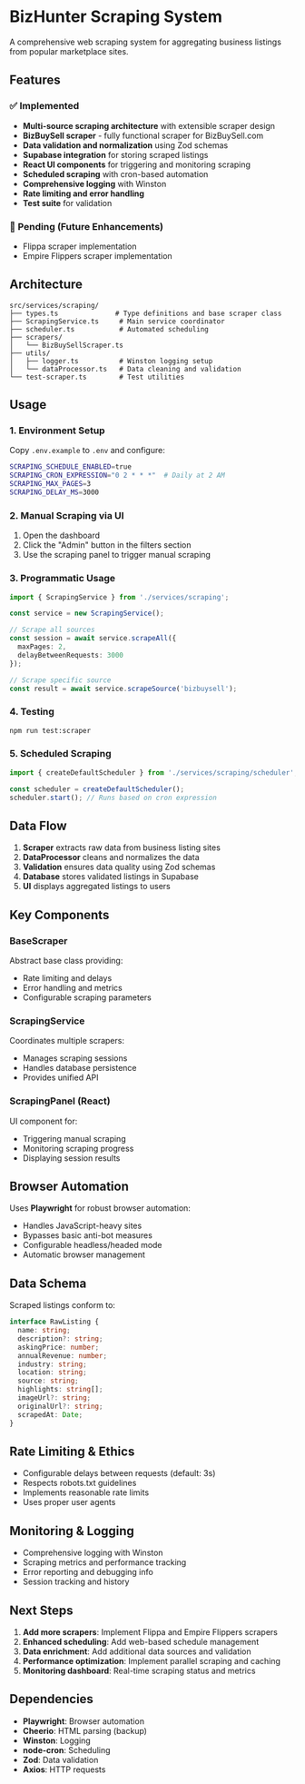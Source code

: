 # BizHunter Scraping System

A comprehensive web scraping system for aggregating business listings from popular marketplace sites.

## Features

### ✅ Implemented
- **Multi-source scraping architecture** with extensible scraper design
- **BizBuySell scraper** - fully functional scraper for BizBuySell.com
- **Data validation and normalization** using Zod schemas
- **Supabase integration** for storing scraped listings
- **React UI components** for triggering and monitoring scraping
- **Scheduled scraping** with cron-based automation
- **Comprehensive logging** with Winston
- **Rate limiting and error handling**
- **Test suite** for validation

### 🚧 Pending (Future Enhancements)
- Flippa scraper implementation
- Empire Flippers scraper implementation

## Architecture

```
src/services/scraping/
├── types.ts              # Type definitions and base scraper class
├── ScrapingService.ts     # Main service coordinator
├── scheduler.ts           # Automated scheduling
├── scrapers/
│   └── BizBuySellScraper.ts
├── utils/
│   ├── logger.ts          # Winston logging setup
│   └── dataProcessor.ts   # Data cleaning and validation
└── test-scraper.ts        # Test utilities
```

## Usage

### 1. Environment Setup
Copy `.env.example` to `.env` and configure:
```bash
SCRAPING_SCHEDULE_ENABLED=true
SCRAPING_CRON_EXPRESSION="0 2 * * *"  # Daily at 2 AM
SCRAPING_MAX_PAGES=3
SCRAPING_DELAY_MS=3000
```

### 2. Manual Scraping via UI
1. Open the dashboard
2. Click the "Admin" button in the filters section  
3. Use the scraping panel to trigger manual scraping

### 3. Programmatic Usage
```typescript
import { ScrapingService } from './services/scraping';

const service = new ScrapingService();

// Scrape all sources
const session = await service.scrapeAll({
  maxPages: 2,
  delayBetweenRequests: 3000
});

// Scrape specific source
const result = await service.scrapeSource('bizbuysell');
```

### 4. Testing
```bash
npm run test:scraper
```

### 5. Scheduled Scraping
```typescript
import { createDefaultScheduler } from './services/scraping/scheduler';

const scheduler = createDefaultScheduler();
scheduler.start(); // Runs based on cron expression
```

## Data Flow

1. **Scraper** extracts raw data from business listing sites
2. **DataProcessor** cleans and normalizes the data
3. **Validation** ensures data quality using Zod schemas
4. **Database** stores validated listings in Supabase
5. **UI** displays aggregated listings to users

## Key Components

### BaseScraper
Abstract base class providing:
- Rate limiting and delays
- Error handling and metrics
- Configurable scraping parameters

### ScrapingService  
Coordinates multiple scrapers:
- Manages scraping sessions
- Handles database persistence
- Provides unified API

### ScrapingPanel (React)
UI component for:
- Triggering manual scraping
- Monitoring scraping progress
- Displaying session results

## Browser Automation

Uses **Playwright** for robust browser automation:
- Handles JavaScript-heavy sites
- Bypasses basic anti-bot measures
- Configurable headless/headed mode
- Automatic browser management

## Data Schema

Scraped listings conform to:
```typescript
interface RawListing {
  name: string;
  description?: string;
  askingPrice: number;
  annualRevenue: number;
  industry: string;
  location: string;
  source: string;
  highlights: string[];
  imageUrl?: string;
  originalUrl?: string;
  scrapedAt: Date;
}
```

## Rate Limiting & Ethics

- Configurable delays between requests (default: 3s)
- Respects robots.txt guidelines
- Implements reasonable rate limits
- Uses proper user agents

## Monitoring & Logging

- Comprehensive logging with Winston
- Scraping metrics and performance tracking
- Error reporting and debugging info
- Session tracking and history

## Next Steps

1. **Add more scrapers**: Implement Flippa and Empire Flippers scrapers
2. **Enhanced scheduling**: Add web-based schedule management
3. **Data enrichment**: Add additional data sources and validation
4. **Performance optimization**: Implement parallel scraping and caching
5. **Monitoring dashboard**: Real-time scraping status and metrics

## Dependencies

- **Playwright**: Browser automation
- **Cheerio**: HTML parsing (backup)
- **Winston**: Logging
- **node-cron**: Scheduling
- **Zod**: Data validation
- **Axios**: HTTP requests